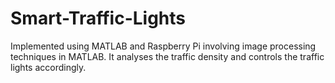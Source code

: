 # Smart-Traffic-Lights
Implemented using MATLAB and Raspberry Pi involving image processing techniques in MATLAB. It analyses the traffic density and controls the traffic lights accordingly.
